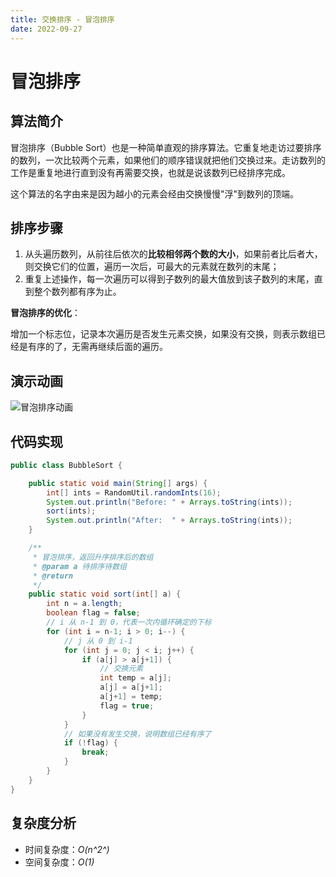```yaml
---
title: 交换排序 - 冒泡排序
date: 2022-09-27
---
```


# 冒泡排序

## 算法简介

冒泡排序（Bubble Sort）也是一种简单直观的排序算法。它重复地走访过要排序的数列，一次比较两个元素，如果他们的顺序错误就把他们交换过来。走访数列的工作是重复地进行直到没有再需要交换，也就是说该数列已经排序完成。

这个算法的名字由来是因为越小的元素会经由交换慢慢"浮"到数列的顶端。

## 排序步骤

1. 从头遍历数列，从前往后依次的**比较相邻两个数的大小**，如果前者比后者大，则交换它们的位置，遍历一次后，可最大的元素就在数列的末尾；
2. 重复上述操作，每一次遍历可以得到子数列的最大值放到该子数列的末尾，直到整个数列都有序为止。

**冒泡排序的优化**：

增加一个标志位，记录本次遍历是否发生元素交换，如果没有交换，则表示数组已经是有序的了，无需再继续后面的遍历。

## 演示动画

![冒泡排序动画](https://cdn.jsdelivr.net/gh/AlexChen68/OSS@master/blog/advance/冒泡排序.gif)

## 代码实现

```java
public class BubbleSort {

    public static void main(String[] args) {
        int[] ints = RandomUtil.randomInts(16);
        System.out.println("Before: " + Arrays.toString(ints));
        sort(ints);
        System.out.println("After:  " + Arrays.toString(ints));
    }

    /**
     * 冒泡排序，返回升序排序后的数组
     * @param a 待排序待数组
     * @return
     */
    public static void sort(int[] a) {
        int n = a.length;
        boolean flag = false;
        // i 从 n-1 到 0，代表一次内循环确定的下标
        for (int i = n-1; i > 0; i--) {
            // j 从 0 到 i-1
            for (int j = 0; j < i; j++) {
                if (a[j] > a[j+1]) {
                    // 交换元素
                    int temp = a[j];
                    a[j] = a[j+1];
                    a[j+1] = temp;
                    flag = true;
                }
            }
            // 如果没有发生交换，说明数组已经有序了
            if (!flag) {
                break;
            }
        }
    }
}
```

## 复杂度分析

- 时间复杂度：*O(n^2^)*
- 空间复杂度：*O(1)*